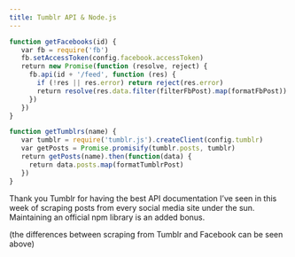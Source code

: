 ```yaml
---
title: Tumblr API & Node.js
---
```


``` js
function getFacebooks(id) {
   var fb = require('fb')
   fb.setAccessToken(config.facebook.accessToken)
   return new Promise(function (resolve, reject) {
     fb.api(id + '/feed', function (res) {
       if (!res || res.error) return reject(res.error)
       return resolve(res.data.filter(filterFbPost).map(formatFbPost))
     })
   })
}

function getTumblrs(name) {
   var tumblr = require('tumblr.js').createClient(config.tumblr)
   var getPosts = Promise.promisify(tumblr.posts, tumblr)
   return getPosts(name).then(function(data) {
     return data.posts.map(formatTumblrPost)
   })
}
```

Thank you Tumblr for having the best API documentation I’ve seen in this week of scraping posts from every social media site under the sun. Maintaining an official npm library is an added bonus.

(the differences between scraping from Tumblr and Facebook can be seen above)
